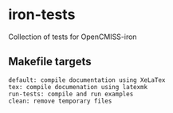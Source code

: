# iron-tests
Collection of tests for OpenCMISS-iron

## Makefile targets
	default: compile documentation using XeLaTex
	tex: compile documenation using latexmk
	run-tests: compile and run examples
	clean: remove temporary files


